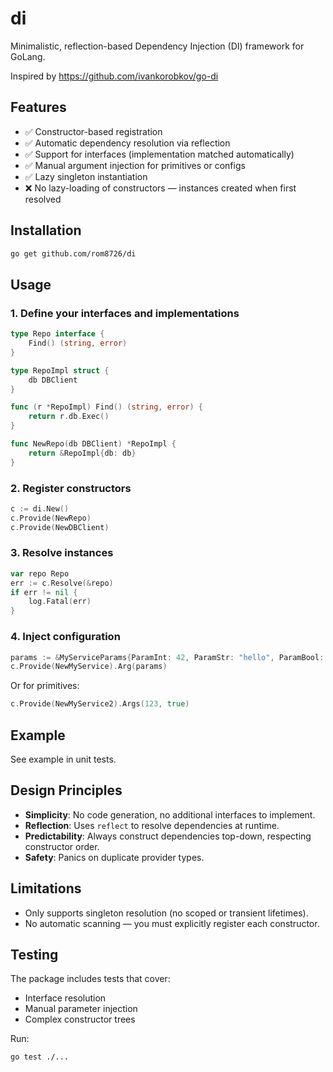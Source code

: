 # di

Minimalistic, reflection-based Dependency Injection (DI) framework for GoLang.

Inspired by https://github.com/ivankorobkov/go-di

## Features

* ✅ Constructor-based registration
* ✅ Automatic dependency resolution via reflection
* ✅ Support for interfaces (implementation matched automatically)
* ✅ Manual argument injection for primitives or configs
* ✅ Lazy singleton instantiation
* ❌ No lazy-loading of constructors — instances created when first resolved

## Installation

```bash
go get github.com/rom8726/di
```

## Usage

### 1. Define your interfaces and implementations

```go
type Repo interface {
	Find() (string, error)
}

type RepoImpl struct {
	db DBClient
}

func (r *RepoImpl) Find() (string, error) {
	return r.db.Exec()
}

func NewRepo(db DBClient) *RepoImpl {
	return &RepoImpl{db: db}
}
```

### 2. Register constructors

```go
c := di.New()
c.Provide(NewRepo)
c.Provide(NewDBClient)
```

### 3. Resolve instances

```go
var repo Repo
err := c.Resolve(&repo)
if err != nil {
	log.Fatal(err)
}
```

### 4. Inject configuration

```go
params := &MyServiceParams{ParamInt: 42, ParamStr: "hello", ParamBool: true}
c.Provide(NewMyService).Arg(params)
```

Or for primitives:

```go
c.Provide(NewMyService2).Args(123, true)
```

## Example

See example in unit tests.

## Design Principles

* **Simplicity**: No code generation, no additional interfaces to implement.
* **Reflection**: Uses `reflect` to resolve dependencies at runtime.
* **Predictability**: Always construct dependencies top-down, respecting constructor order.
* **Safety**: Panics on duplicate provider types.

## Limitations

* Only supports singleton resolution (no scoped or transient lifetimes).
* No automatic scanning — you must explicitly register each constructor.

## Testing

The package includes tests that cover:

* Interface resolution
* Manual parameter injection
* Complex constructor trees

Run:

```bash
go test ./...
```
